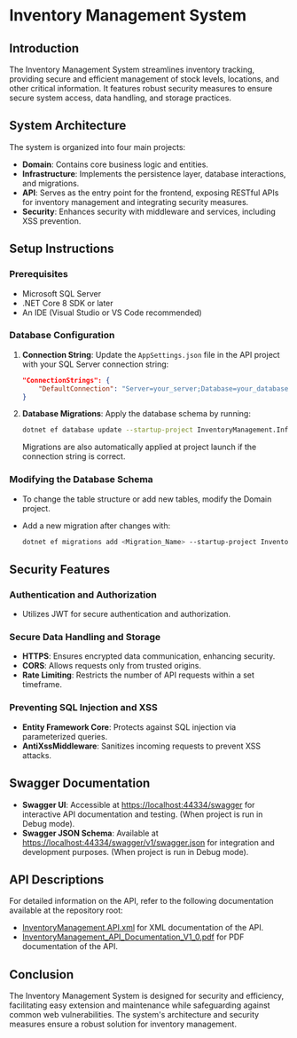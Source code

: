 # Inventory Management System

## Introduction

The Inventory Management System streamlines inventory tracking, providing secure and efficient management of stock levels, locations, and other critical information. It features robust security measures to ensure secure system access, data handling, and storage practices.

## System Architecture

The system is organized into four main projects:

- **Domain**: Contains core business logic and entities.
- **Infrastructure**: Implements the persistence layer, database interactions, and migrations.
- **API**: Serves as the entry point for the frontend, exposing RESTful APIs for inventory management and integrating security measures.
- **Security**: Enhances security with middleware and services, including XSS prevention.

## Setup Instructions

### Prerequisites

- Microsoft SQL Server
- .NET Core 8 SDK or later
- An IDE (Visual Studio or VS Code recommended)

### Database Configuration

1. **Connection String**: Update the `AppSettings.json` file in the API project with your SQL Server connection string:

    ```json
    "ConnectionStrings": {
        "DefaultConnection": "Server=your_server;Database=your_database;User Id=your_user;Password=your_password;"
    }
    ```

2. **Database Migrations**: Apply the database schema by running:

    ```bash
    dotnet ef database update --startup-project InventoryManagement.Infrastructure/InventoryManagement.Infrastructure.csproj
    ```

    Migrations are also automatically applied at project launch if the connection string is correct.

### Modifying the Database Schema

- To change the table structure or add new tables, modify the Domain project.
- Add a new migration after changes with:

    ```bash
    dotnet ef migrations add <Migration_Name> --startup-project InventoryManagement.Infrastructure/InventoryManagement.Infrastructure.csproj
    ```

## Security Features

### Authentication and Authorization

- Utilizes JWT for secure authentication and authorization.

### Secure Data Handling and Storage

- **HTTPS**: Ensures encrypted data communication, enhancing security.
- **CORS**: Allows requests only from trusted origins.
- **Rate Limiting**: Restricts the number of API requests within a set timeframe.

### Preventing SQL Injection and XSS

- **Entity Framework Core**: Protects against SQL injection via parameterized queries.
- **AntiXssMiddleware**: Sanitizes incoming requests to prevent XSS attacks.

## Swagger Documentation

- **Swagger UI**: Accessible at [https://localhost:44334/swagger](https://localhost:44334/swagger) for interactive API documentation and testing. (When project is run in Debug mode).
- **Swagger JSON Schema**: Available at [https://localhost:44334/swagger/v1/swagger.json](https://localhost:44334/swagger/v1/swagger.json) for integration and development purposes. (When project is run in Debug mode).

## API Descriptions

For detailed information on the API, refer to the following documentation available at the repository root:
- [InventoryManagement.API.xml](./InventoryManagement.API.xml) for XML documentation of the API.
- [InventoryManagement_API_Documentation_V1_0.pdf](./InventoryManagement_API_Documentation_V1_0.pdf) for PDF documentation of the API.

## Conclusion

The Inventory Management System is designed for security and efficiency, facilitating easy extension and maintenance while safeguarding against common web vulnerabilities. The system's architecture and security measures ensure a robust solution for inventory management.
